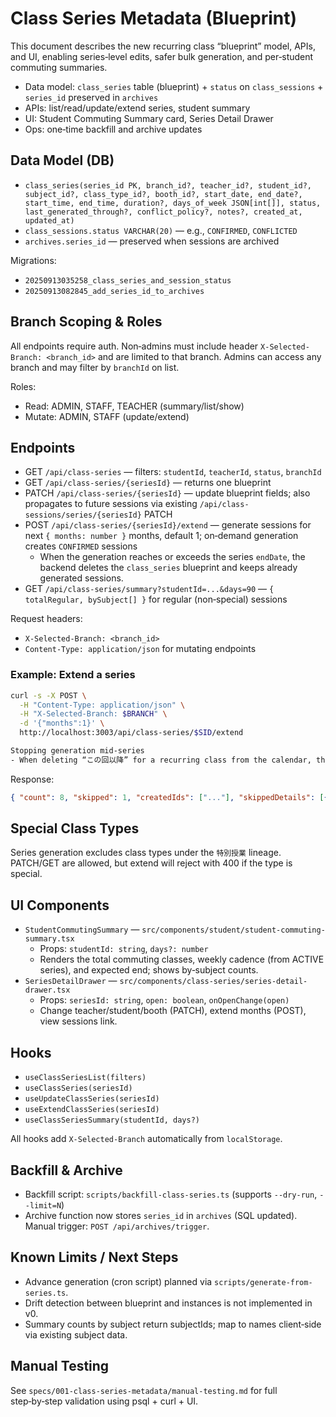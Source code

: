 # Class Series Metadata (Blueprint)

This document describes the new recurring class “blueprint” model, APIs, and UI, enabling series‑level edits, safer bulk generation, and per‑student commuting summaries.

- Data model: `class_series` table (blueprint) + `status` on `class_sessions` + `series_id` preserved in `archives`
- APIs: list/read/update/extend series, student summary
- UI: Student Commuting Summary card, Series Detail Drawer
- Ops: one‑time backfill and archive updates

## Data Model (DB)

- `class_series(series_id PK, branch_id?, teacher_id?, student_id?, subject_id?, class_type_id?, booth_id?, start_date, end_date?, start_time, end_time, duration?, days_of_week JSON[int[]], status, last_generated_through?, conflict_policy?, notes?, created_at, updated_at)`
- `class_sessions.status VARCHAR(20)` — e.g., `CONFIRMED`, `CONFLICTED`
- `archives.series_id` — preserved when sessions are archived

Migrations:
- `20250913035258_class_series_and_session_status`
- `20250913082845_add_series_id_to_archives`

## Branch Scoping & Roles

All endpoints require auth. Non‑admins must include header `X-Selected-Branch: <branch_id>` and are limited to that branch. Admins can access any branch and may filter by `branchId` on list.

Roles:
- Read: ADMIN, STAFF, TEACHER (summary/list/show)
- Mutate: ADMIN, STAFF (update/extend)

## Endpoints

- GET `/api/class-series` — filters: `studentId`, `teacherId`, `status`, `branchId`
- GET `/api/class-series/{seriesId}` — returns one blueprint
- PATCH `/api/class-series/{seriesId}` — update blueprint fields; also propagates to future sessions via existing `/api/class-sessions/series/{seriesId}` PATCH
- POST `/api/class-series/{seriesId}/extend` — generate sessions for next `{ months: number }` months, default 1; on‑demand generation creates `CONFIRMED` sessions
  - When the generation reaches or exceeds the series `endDate`, the backend deletes the `class_series` blueprint and keeps already generated sessions.
- GET `/api/class-series/summary?studentId=...&days=90` — `{ totalRegular, bySubject[] }` for regular (non‑special) sessions

Request headers:
- `X-Selected-Branch: <branch_id>`
- `Content-Type: application/json` for mutating endpoints

### Example: Extend a series

```bash
curl -s -X POST \
  -H "Content-Type: application/json" \
  -H "X-Selected-Branch: $BRANCH" \
  -d '{"months":1}' \
  http://localhost:3003/api/class-series/$SID/extend

Stopping generation mid-series
- When deleting “この回以降” for a recurring class from the calendar, the backend also updates the blueprint `endDate` to that instance’s date and raises `last_generated_through` to at least that date. This prevents the deleted occurrence (and any later ones) from being regenerated by cron/extend. Already-created sessions before that date remain.
```

Response:
```json
{ "count": 8, "skipped": 1, "createdIds": ["..."], "skippedDetails": [{"date":"2025-01-14","reason":"OVERLAP"}] }
```

## Special Class Types

Series generation excludes class types under the `特別授業` lineage. PATCH/GET are allowed, but extend will reject with 400 if the type is special.

## UI Components

- `StudentCommutingSummary` — `src/components/student/student-commuting-summary.tsx`
  - Props: `studentId: string`, `days?: number`
  - Renders the total commuting classes, weekly cadence (from ACTIVE series), and expected end; shows by‑subject counts.
- `SeriesDetailDrawer` — `src/components/class-series/series-detail-drawer.tsx`
  - Props: `seriesId: string`, `open: boolean`, `onOpenChange(open)`
  - Change teacher/student/booth (PATCH), extend months (POST), view sessions link.

## Hooks

- `useClassSeriesList(filters)`
- `useClassSeries(seriesId)`
- `useUpdateClassSeries(seriesId)`
- `useExtendClassSeries(seriesId)`
- `useClassSeriesSummary(studentId, days?)`

All hooks add `X-Selected-Branch` automatically from `localStorage`.

## Backfill & Archive

- Backfill script: `scripts/backfill-class-series.ts` (supports `--dry-run`, `--limit=N`)
- Archive function now stores `series_id` in `archives` (SQL updated). Manual trigger: `POST /api/archives/trigger`.

## Known Limits / Next Steps

- Advance generation (cron script) planned via `scripts/generate-from-series.ts`.
- Drift detection between blueprint and instances is not implemented in v0.
- Summary counts by subject return subjectIds; map to names client‑side via existing subject data.

## Manual Testing

See `specs/001-class-series-metadata/manual-testing.md` for full step‑by‑step validation using psql + curl + UI.
